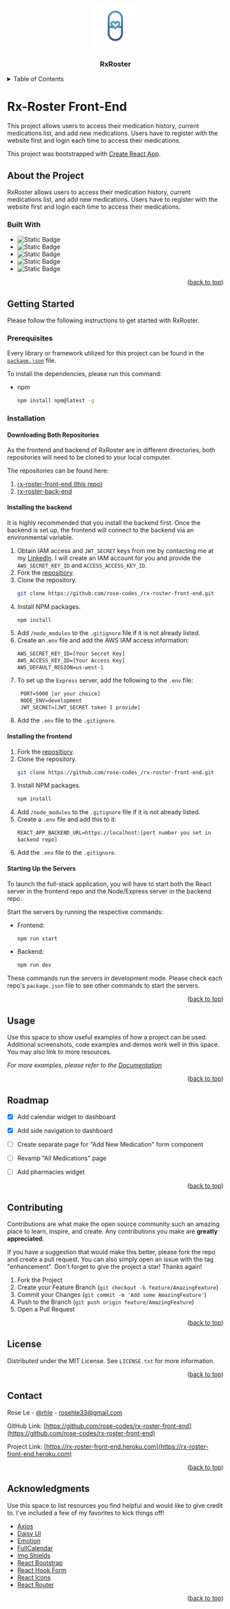 <!-- LOGO  -->
<br />
<div align="center">
  <a href="https://rx-roster-front-end.heroku.com">
    <img src="public/assets/RxLogoGradient.png" alt="Logo" width="100" height="100">
  </a>
  <h3 align="center">RxRoster</h3>
</div>

<!-- TABLE OF CONTENTS -->
<details>
  <summary>Table of Contents</summary>
  <ol>
    <li>
      <a href="#about-the-project">About The Project</a>
      <ul>
        <li><a href="#built-with">Built With</a></li>
      </ul>
    </li>
    <li>
      <a href="#getting-started">Getting Started</a>
      <ul>
        <li><a href="#prerequisites">Prerequisites</a></li>
        <li><a href="#installation">Installation</a></li>
            <ul>
                <li><a href="#downloading-both-repositories">Downloading Both Repositories</a></li>
                <li><a href="#installing-the-backend">Installing the Backend</li>
                <li><a href="#installing-the-frontend">Installing the Frontend</li>
                <li><a href="#starting-up-the-servers">Starting Up the Servers</li>
            </ul>
      </ul>
    </li>
    <li><a href="#usage">Usage</a></li>
    <li><a href="#roadmap">Roadmap</a></li>
    <li><a href="#contributing">Contributing</a></li>
    <li><a href="#contact">Contact</a></li>
    <li><a href="#acknowledgments">Acknowledgments</a></li>
  </ol>
</details>

# Rx-Roster Front-End

This project allows users to access their medication history, current medications list, and add new medications. Users have to register with the website first and login each time to access their medications. 

This project was bootstrapped with [Create React App](https://github.com/facebook/create-react-app).

## About the Project
RxRoster allows users to access their medication history, current medications list, and add new medications. Users have to register with the website first and login each time to access their medications. 

### Built With

* ![Static Badge](https://img.shields.io/badge/React-20232A?style=for-the-badge&logo=react&logoColor=61DAFB&link=%20https%3A%2F%2Freactjs.org%2F)
* ![Static Badge](https://img.shields.io/badge/Tailwind-0F172A?style=for-the-badge&logo=tailwindcss&logoColor=38BDF8&labelColor=0F172A&link=https%3A%2F%2Ftailwindcss.com)
* ![Static Badge](https://img.shields.io/badge/Node-base?style=for-the-badge&logo=nodedotjs&link=https%3A%2F%2Fnodejs.org)
* ![Static Badge](https://img.shields.io/badge/Express-base?style=for-the-badge&logo=express&link=https%3A%2F%2Fexpressjs.com%2F)
* ![Static Badge](https://img.shields.io/badge/DynamoDB-base?style=for-the-badge&logo=amazondynamodb&logoColor=F27C58&labelColor=FFFFFF&color=%23FFFFFF&link=https%3A%2F%2Faws.amazon.com%2Fdynamodb%2F)

<p align="right">(<a href="#readme-top">back to top</a>)</p>

## Getting Started
Please follow the following instructions to get started with RxRoster.

### Prerequisites
Every library or framework utilized for this project can be found in the [`package.json`](package.json) file.

To install the dependencies, please run this command:
* npm
  ```sh
  npm install npm@latest -g
  ```

### Installation

#### Downloading Both Repositories
As the frontend and backend of RxRoster are in different directories, both repositories will need to be cloned to your local computer. 

The repositories can be found here:
1. [rx-roster-front-end (this repo)](https://github.com/rose-codes/rx-roster-front-end)
2. [rx-roster-back-end](https://github.com/rose-codes/rx-roster-back-end)

#### Installing the backend
It is highly recommended that you install the backend first. Once the backend is set up, the frontend will connect to the backend via an environmental variable.

1. Obtain IAM access and `JWT_SECRET` keys from me by contacting me at my [LinkedIn](https://linkedin.com/in/rhle). I will create an IAM account for you and provide the `AWS_SECRET_KEY_ID` and `ACCESS_ACCESS_KEY_ID`.
2. Fork the [repositiory](https://github.com/rose-codes/rx-roster-front-end).
3. Clone the repository.
   ```sh
   git clone https://github.com/rose-codes_/rx-roster-front-end.git
   ```
4. Install NPM packages.
   ```sh
   npm install
   ```
5. Add `/node_modules` to the `.gitignore` file if it is not already listed.
6. Create an .`env` file and add the AWS IAM access information:
   ```
   AWS_SECRET_KEY_ID=[Your Secret Key]
   AWS_ACCESS_KEY_ID=[Your Access Key]
   AWS_DEFAULT_REGION=us-west-1
   ```
7. To set up the `Express` server, add the following to the `.env` file:
   ```
    PORT=5000 [or your choice]
    NODE_ENV=development
    JWT_SECRET=[JWT_SECRET token I provide]
   ```
8. Add the `.env` file to the `.gitignore`.

#### Installing the frontend
1. Fork the [repositiory](https://github.com/rose-codes/rx-roster-front-end).
2. Clone the repository.
   ```sh
   git clone https://github.com/rose-codes_/rx-roster-front-end.git
   ```
3. Install NPM packages.
   ```sh
   npm install
   ```
4. Add `/node_modules` to the `.gitignore` file if it is not already listed.
5. Create a `.env` file and add this to it:
   ```
   REACT_APP_BACKEND_URL=https://localhost:[port number you set in backend repo]
   ```
6. Add the `.env` file to the `.gitignore`.

#### Starting Up the Servers
To launch the full-stack application, you will have to start both the React server in the frontend repo and the Node/Express server in the backend repo.

Start the servers by running the respective commands:
* Frontend:
  ```sh
  npm run start
  ```
* Backend:
  ```sh
  npm run dev
  ```

These commands run the servers in development mode. Please check each repo's `package.json` file to see other commands to start the servers.

<p align="right">(<a href="#readme-top">back to top</a>)</p>

<!-- USAGE EXAMPLES -->
## Usage

Use this space to show useful examples of how a project can be used. Additional screenshots, code examples and demos work well in this space. You may also link to more resources.

_For more examples, please refer to the [Documentation](https://example.com)_

<p align="right">(<a href="#readme-top">back to top</a>)</p>



<!-- ROADMAP -->
## Roadmap

- [x] Add calendar widget to dashboard
- [x] Add side navigation to dashboard
- [ ] Create separate  page for "Add New Medication" form component
- [ ] Revamp "All Medications" page
- [ ] Add pharmacies widget


<p align="right">(<a href="#readme-top">back to top</a>)</p>



<!-- CONTRIBUTING -->
## Contributing

Contributions are what make the open source community such an amazing place to learn, inspire, and create. Any contributions you make are **greatly appreciated**.

If you have a suggestion that would make this better, please fork the repo and create a pull request. You can also simply open an issue with the tag "enhancement".
Don't forget to give the project a star! Thanks again!

1. Fork the Project
2. Create your Feature Branch (`git checkout -b feature/AmazingFeature`)
3. Commit your Changes (`git commit -m 'Add some AmazingFeature'`)
4. Push to the Branch (`git push origin feature/AmazingFeature`)
5. Open a Pull Request

<p align="right">(<a href="#readme-top">back to top</a>)</p>



<!-- LICENSE -->
## License

Distributed under the MIT License. See `LICENSE.txt` for more information.

<p align="right">(<a href="#readme-top">back to top</a>)</p>



<!-- CONTACT -->
## Contact

Rose Le - [@rhle](https://linkedin.com/in/rhle) - rosehle33@gmail.com

GitHub Link: [https://github.com/rose-codes/rx-roster-front-end](https://github.com/rose-codes/rx-roster-front-end)

Project Link: [https://rx-roster-front-end.heroku.com](https://rx-roster-front-end.heroku.com)

<p align="right">(<a href="#readme-top">back to top</a>)</p>



<!-- ACKNOWLEDGMENTS -->
## Acknowledgments

Use this space to list resources you find helpful and would like to give credit to. I've included a few of my favorites to kick things off!

* [Axios](https://axios-http.com/docs/intro)
* [Daisy UI](https://daisyui.com/)
* [Emotion](https://emotion.sh/docs/introduction)
* [FullCalendar](https://fullcalendar.io/)
* [Img Shields](https://shields.io)
* [React Bootstrap](https://react-bootstrap.netlify.app/)
* [React Hook Form](https://react-hook-form.com/)
* [React Icons](https://react-icons.github.io/react-icons/search)
* [React Router](https://reactrouter.com/en/main)

<p align="right">(<a href="#readme-top">back to top</a>)</p>